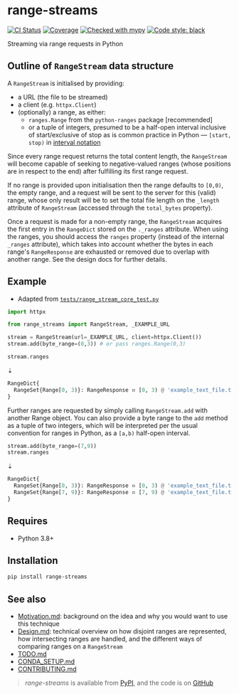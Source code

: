 # range-streams

[![CI Status](https://github.com/lmmx/range-streams/actions/workflows/master.yml/badge.svg)](https://github.com/lmmx/range-streams/actions/workflows/master.yml)
[![Coverage](https://codecov.io/gh/lmmx/range-streams/branch/master/graph/badge.svg)](https://codecov.io/github/lmmx/range-streams)
[![Checked with mypy](http://www.mypy-lang.org/static/mypy_badge.svg)](http://mypy-lang.org)
[![Code style: black](https://img.shields.io/badge/code%20style-black-000000.svg)](https://github.com/psf/black)

Streaming via range requests in Python

## Outline of `RangeStream` data structure

A `RangeStream` is initialised by providing:

- a URL (the file to be streamed)
- a client (e.g. `httpx.Client`)
- (optionally) a range, as either:
  - `ranges.Range` from the `python-ranges` package [recommended]
  - or a tuple of integers, presumed to be a half-open interval
    inclusive of start/exclusive of stop as is common practice
    in Python — `[start, stop)` in
    [interval notation](https://en.wikipedia.org/wiki/Interval_(mathematics)#Notations_for_intervals)

Since every range request returns the total content length, the `RangeStream` will
become capable of seeking to negative-valued ranges (whose positions are in respect to the end)
after fulfilling its first range request.

If no range is provided upon initialisation then the range defaults to `[0,0)`, the empty range,
and a request will be sent to the server for this (valid) range, whose only result will be
to set the total file length on the `_length` attribute of `RangeStream` (accessed through the
`total_bytes` property).

Once a request is made for a non-empty range, the `RangeStream` acquires the first entry in the
`RangeDict` stored on the `._ranges` attribute. When using the ranges, you should access
the `ranges` property (instead of the internal `_ranges` attribute), which takes into account
whether the bytes in each range's `RangeResponse` are exhausted or removed due to overlap with
another range. See the design docs for further details.

## Example

- Adapted from
  [`tests/range_stream_core_test.py`](https://github.com/lmmx/range-streams/blob/master/tests/range_stream_core_test.py)

```py
import httpx

from range_streams import RangeStream, _EXAMPLE_URL

stream = RangeStream(url=_EXAMPLE_URL, client=httpx.Client())
stream.add(byte_range=(0,3)) # or pass ranges.Range(0,3)

stream.ranges
```
⇣
```py
RangeDict{
  RangeSet{Range[0, 3)}: RangeResponse ⠶ [0, 3) @ 'example_text_file.txt' from github.com
}
```

Further ranges are requested by simply calling `RangeStream.add` with another Range
object. You can also provide a byte range to the `add` method as a tuple
of two integers, which will be interpreted per the usual convention for ranges in Python,
as a `[a,b)` half-open interval.

```py
stream.add(byte_range=(7,9))
stream.ranges
```
⇣
```py
RangeDict{
  RangeSet{Range[0, 3)}: RangeResponse ⠶ [0, 3) @ 'example_text_file.txt' from github.com,
  RangeSet{Range[7, 9)}: RangeResponse ⠶ [7, 9) @ 'example_text_file.txt' from github.com
}
```

## Requires

- Python 3.8+

## Installation

```sh
pip install range-streams
```

## See also

- [Motivation.md](https://github.com/lmmx/range-streams/blob/master/docs/Motivation.md):
  background on the idea and why you would want to use this technique
- [Design.md](https://github.com/lmmx/range-streams/blob/master/docs/Design.md):
  technical overview on how disjoint ranges are represented, how intersecting
  ranges are handled, and the different ways of comparing ranges on a `RangeStream`
- [TODO.md](https://github.com/lmmx/range-streams/blob/master/docs/TODO.md)
- [CONDA\_SETUP.md](https://github.com/lmmx/range-streams/blob/master/docs/CONDA_SETUP.md)
- [CONTRIBUTING.md](https://github.com/lmmx/range-streams/blob/master/.github/CONTRIBUTING.md)

> _range-streams_ is available from [PyPI](https://pypi.org/project/range-streams), and
> the code is on [GitHub](https://github.com/lmmx/range-streams)

